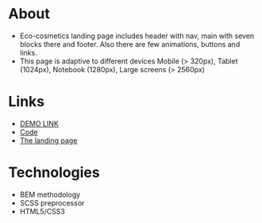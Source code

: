 # About
- Eco-cosmetics landing page includes header with nav, main with seven blocks there and footer. Also there are few animations, buttons and links.
- This page is adaptive to different devices Mobile (> 320px), Tablet (1024px), Notebook (1280px), Large screens (> 2560px)

# Links
- [DEMO LINK](https://yurasokal.github.io/Eco_cosmetics/)
- [Code](https://github.com/mate-academy/Eco_cosmetics/pull/39/files)
- [The landing page](https://www.figma.com/file/Fz588JKGuPS2Bk21De4KE5/brand_of_eco-cosmetics-(Edit)?node-id=1%3A2)

# Technologies
- BEM methodology
- SCSS preprocessor
- HTML5/CSS3

